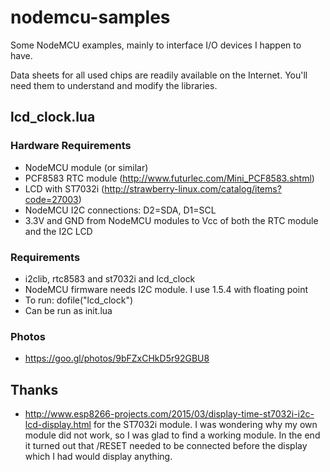 # nodemcu-samples

Some NodeMCU examples, mainly to interface I/O devices I happen to have.

Data sheets for all used chips are readily available on the Internet. You'll need them to understand and modify the libraries.

## lcd_clock.lua
### Hardware Requirements
* NodeMCU module (or similar)
* PCF8583 RTC module (http://www.futurlec.com/Mini_PCF8583.shtml)
* LCD with ST7032i (http://strawberry-linux.com/catalog/items?code=27003)
* NodeMCU I2C connections: D2=SDA, D1=SCL
* 3.3V and GND from NodeMCU modules to Vcc of both the RTC module and the I2C LCD

### Requirements
* i2clib, rtc8583 and st7032i and lcd_clock
* NodeMCU firmware needs I2C module. I use 1.5.4 with floating point
* To run: dofile("lcd_clock")
* Can be run as init.lua

### Photos
* https://goo.gl/photos/9bFZxCHkD5r92GBU8

## Thanks

* http://www.esp8266-projects.com/2015/03/display-time-st7032i-i2c-lcd-display.html for the ST7032i module. I was wondering why my own module did not work, so I was glad to find a working module. In the end it turned out that /RESET needed to be connected before the display which I had would display anything.



